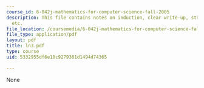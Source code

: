 ```yaml
---
course_id: 6-042j-mathematics-for-computer-science-fall-2005
description: This file contains notes on induction, clear write-up, strong induction
  etc.
file_location: /coursemedia/6-042j-mathematics-for-computer-science-fall-2005/5332955df6e10c9279381d1494d74365_ln3.pdf
file_type: application/pdf
layout: pdf
title: ln3.pdf
type: course
uid: 5332955df6e10c9279381d1494d74365

---
```

None